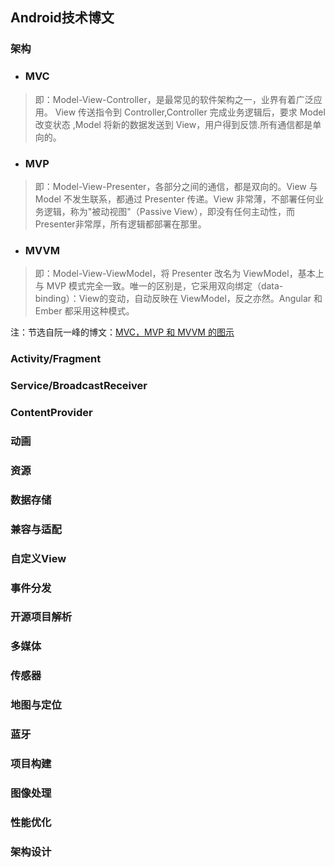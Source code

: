 ## Android技术博文

### 架构
* ### MVC
> 即：Model-View-Controller，是最常见的软件架构之一，业界有着广泛应用。
View 传送指令到 Controller,Controller 完成业务逻辑后，要求 Model 改变状态
,Model 将新的数据发送到 View，用户得到反馈.所有通信都是单向的。

* ### MVP
> 即：Model-View-Presenter，各部分之间的通信，都是双向的。View 与 Model 不发生联系，都通过 Presenter 传递。View 非常薄，不部署任何业务逻辑，称为"被动视图"（Passive View），即没有任何主动性，而 Presenter非常厚，所有逻辑都部署在那里。

* ### MVVM
> 即：Model-View-ViewModel，将 Presenter 改名为 ViewModel，基本上与 MVP 模式完全一致。唯一的区别是，它采用双向绑定（data-binding）：View的变动，自动反映在 ViewModel，反之亦然。Angular 和 Ember 都采用这种模式。

注：节选自阮一峰的博文：[MVC，MVP 和 MVVM 的图示](http://www.ruanyifeng.com/blog/2015/02/mvcmvp_mvvm.html)

### Activity/Fragment

### Service/BroadcastReceiver

### ContentProvider

### 动画

### 资源

### 数据存储

### 兼容与适配

### 自定义View

### 事件分发

### 开源项目解析

### 多媒体

### 传感器

### 地图与定位

### 蓝牙

### 项目构建

### 图像处理

### 性能优化

### 架构设计
